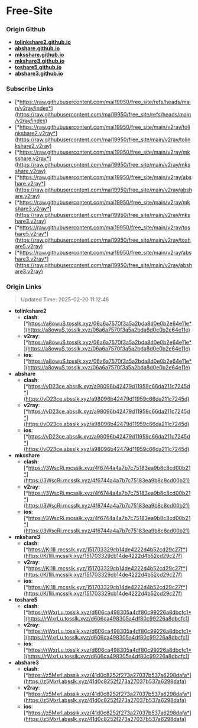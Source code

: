 # Free-Site

### Origin Github

- [**tolinkshare2.github.io**](https://github.com/tolinkshare2/tolinkshare2.github.io)
- [**abshare.github.io**](https://github.com/abshare/abshare.github.io)
- [**mksshare.github.io**](https://github.com/mksshare/mksshare.github.io)
- [**mkshare3.github.io**](https://github.com/mkshare3/mkshare3.github.io)
- [**toshare5.github.io**](https://github.com/toshare5/toshare5.github.io)
- [**abshare3.github.io**](https://github.com/abshare3/abshare3.github.io)

### Subscribe Links

- [*https://raw.githubusercontent.com/mai19950/free_site/refs/heads/main/v2ray/index*](https://raw.githubusercontent.com/mai19950/free_site/refs/heads/main/v2ray/index)
- [*https://raw.githubusercontent.com/mai19950/free_site/main/v2ray/tolinkshare2.v2ray*](https://raw.githubusercontent.com/mai19950/free_site/main/v2ray/tolinkshare2.v2ray)
- [*https://raw.githubusercontent.com/mai19950/free_site/main/v2ray/mksshare.v2ray*](https://raw.githubusercontent.com/mai19950/free_site/main/v2ray/mksshare.v2ray)
- [*https://raw.githubusercontent.com/mai19950/free_site/main/v2ray/abshare.v2ray*](https://raw.githubusercontent.com/mai19950/free_site/main/v2ray/abshare.v2ray)
- [*https://raw.githubusercontent.com/mai19950/free_site/main/v2ray/mkshare3.v2ray*](https://raw.githubusercontent.com/mai19950/free_site/main/v2ray/mkshare3.v2ray)
- [*https://raw.githubusercontent.com/mai19950/free_site/main/v2ray/toshare5.v2ray*](https://raw.githubusercontent.com/mai19950/free_site/main/v2ray/toshare5.v2ray)
- [*https://raw.githubusercontent.com/mai19950/free_site/main/v2ray/abshare3.v2ray*](https://raw.githubusercontent.com/mai19950/free_site/main/v2ray/abshare3.v2ray)

### Origin Links

> Updated Time: 2025-02-20 11:12:46

- **tolinkshare2**
  - **clash**: [*https://a8owuS.tosslk.xyz/06a6a7570f3a5a2bda8d0e0b2e64e11e*](https://a8owuS.tosslk.xyz/06a6a7570f3a5a2bda8d0e0b2e64e11e)
  - **v2ray**: [*https://a8owuS.tosslk.xyz/06a6a7570f3a5a2bda8d0e0b2e64e11e*](https://a8owuS.tosslk.xyz/06a6a7570f3a5a2bda8d0e0b2e64e11e)
  - **ios**: [*https://a8owuS.tosslk.xyz/06a6a7570f3a5a2bda8d0e0b2e64e11e*](https://a8owuS.tosslk.xyz/06a6a7570f3a5a2bda8d0e0b2e64e11e)
- **abshare**
  - **clash**: [*https://vD23ce.absslk.xyz/a98096b42479d11959c66da211c7245d*](https://vD23ce.absslk.xyz/a98096b42479d11959c66da211c7245d)
  - **v2ray**: [*https://vD23ce.absslk.xyz/a98096b42479d11959c66da211c7245d*](https://vD23ce.absslk.xyz/a98096b42479d11959c66da211c7245d)
  - **ios**: [*https://vD23ce.absslk.xyz/a98096b42479d11959c66da211c7245d*](https://vD23ce.absslk.xyz/a98096b42479d11959c66da211c7245d)
- **mksshare**
  - **clash**: [*https://3WscRi.mcsslk.xyz/4f6744a4a7b7c75183ea9b8c8cd00b21*](https://3WscRi.mcsslk.xyz/4f6744a4a7b7c75183ea9b8c8cd00b21)
  - **v2ray**: [*https://3WscRi.mcsslk.xyz/4f6744a4a7b7c75183ea9b8c8cd00b21*](https://3WscRi.mcsslk.xyz/4f6744a4a7b7c75183ea9b8c8cd00b21)
  - **ios**: [*https://3WscRi.mcsslk.xyz/4f6744a4a7b7c75183ea9b8c8cd00b21*](https://3WscRi.mcsslk.xyz/4f6744a4a7b7c75183ea9b8c8cd00b21)
- **mkshare3**
  - **clash**: [*https://Ki1lli.mcsslk.xyz/151703329cb14de4222d4b52cd29c27f*](https://Ki1lli.mcsslk.xyz/151703329cb14de4222d4b52cd29c27f)
  - **v2ray**: [*https://Ki1lli.mcsslk.xyz/151703329cb14de4222d4b52cd29c27f*](https://Ki1lli.mcsslk.xyz/151703329cb14de4222d4b52cd29c27f)
  - **ios**: [*https://Ki1lli.mcsslk.xyz/151703329cb14de4222d4b52cd29c27f*](https://Ki1lli.mcsslk.xyz/151703329cb14de4222d4b52cd29c27f)
- **toshare5**
  - **clash**: [*https://rWxrLu.tosslk.xyz/d606ca498305a4df80c99226a8dbcfc1*](https://rWxrLu.tosslk.xyz/d606ca498305a4df80c99226a8dbcfc1)
  - **v2ray**: [*https://rWxrLu.tosslk.xyz/d606ca498305a4df80c99226a8dbcfc1*](https://rWxrLu.tosslk.xyz/d606ca498305a4df80c99226a8dbcfc1)
  - **ios**: [*https://rWxrLu.tosslk.xyz/d606ca498305a4df80c99226a8dbcfc1*](https://rWxrLu.tosslk.xyz/d606ca498305a4df80c99226a8dbcfc1)
- **abshare3**
  - **clash**: [*https://z5Mxrl.absslk.xyz/41d0c8252f273a27037b537a6298dafa*](https://z5Mxrl.absslk.xyz/41d0c8252f273a27037b537a6298dafa)
  - **v2ray**: [*https://z5Mxrl.absslk.xyz/41d0c8252f273a27037b537a6298dafa*](https://z5Mxrl.absslk.xyz/41d0c8252f273a27037b537a6298dafa)
  - **ios**: [*https://z5Mxrl.absslk.xyz/41d0c8252f273a27037b537a6298dafa*](https://z5Mxrl.absslk.xyz/41d0c8252f273a27037b537a6298dafa)
